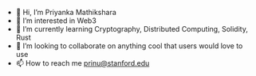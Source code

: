 - 👋 Hi, I’m Priyanka Mathikshara
- 👀 I’m interested in Web3 
- 🌱 I’m currently learning Cryptography, Distributed Computing, Solidity, Rust
- 💞️ I’m looking to collaborate on anything cool that users would love to use
- 📫 How to reach me prinu@stanford.edu
